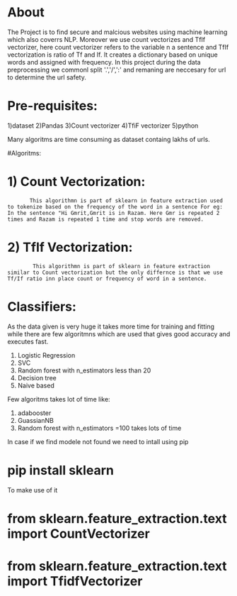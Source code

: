 # About
The Project is to find secure and malcious websites using machine learning which also coverrs NLP. Moreover we use count vectorizes and TfIf vectorizer, here count vectorizer refers to the variable n a sentence and TfIf vectorization is ratio of Tf and If. It creates a dictionary based on unique words and assigned with frequency. In this project during the data preprocessing we commonl split '.','/',':' and remaning are neccesary for url to determine the url safety.
# Pre-requisites:
1)dataset
2)Pandas
3)Count vectorizer
4)TfiF vectorizer
5)python

Many algoritms are time consuming as dataset containg lakhs of urls.

#Algoritms:
 # 1) Count Vectorization:
           This algorithmn is part of sklearn in feature extraction used to tokenize based on the frequency of the word in a sentence For eg: In the sentence "Hi Gmrit,Gmrit is in Razam. Here Gmr is repeated 2 times and Razam is repeated 1 time and stop words are removed.
# 2) TfIf Vectorization:
            This algorithmn is part of sklearn in feature extraction similar to Count vectorization but the only differnce is that we use Tf/If ratio inn place count or frequency of word in a sentence.
 
 #  Classifiers:
  As the data given is very huge it takes more time for training and fitting while there are few algoritmns which are used that gives good accuracy and executes fast.
  1) Logistic Regression
  2) SVC
  3) Random forest with n_estimators less than 20
  4) Decision tree
  5) Naive based
  
  Few algoritms takes lot of time like:
  1) adabooster
  2) GuassianNB
  3) Random forest with n_estimators =100 takes lots of time
  
  In case if we find modele not found we need to intall using pip
  # pip install sklearn
  To make use of it
  # from sklearn.feature_extraction.text import CountVectorizer
  # from sklearn.feature_extraction.text import TfidfVectorizer
